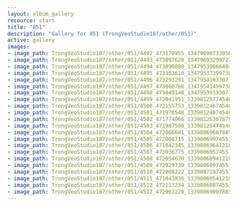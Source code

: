 ```yaml
---
layout: album_gallery
resource: stars
title: "051"
description: "Gallery for 051 (TrongVeoStudio187/other/051)"
active: gallery
images:
- image_path: TrongVeoStudio187/other/051/4492_473170955_1347969073305646_7248714276321419665_n.jpg
- image_path: TrongVeoStudio187/other/051/4493_473097628_1347969329972287_5242699623459713278_n.jpg
- image_path: TrongVeoStudio187/other/051/4494_473090880_1347953986640488_2895572846009342496_n.jpg
- image_path: TrongVeoStudio187/other/051/4495_473363610_1347953739973846_5406476430234295441_n.jpg
- image_path: TrongVeoStudio187/other/051/4496_473291291_1347954103307143_2262845848331172739_n.jpg
- image_path: TrongVeoStudio187/other/051/4497_473080708_1347954149973805_2063551743821296525_n.jpg
- image_path: TrongVeoStudio187/other/051/4498_473049148_1347953933307160_3874798732840587343_n.jpg
- image_path: TrongVeoStudio187/other/051/4499_472041951_1339812577454629_5499083494135466747_n.jpg
- image_path: TrongVeoStudio187/other/051/4500_472155753_1339812467454640_4657373658403728680_n.jpg
- image_path: TrongVeoStudio187/other/051/4501_471976548_1339812487454638_4835847551372336643_n.jpg
- image_path: TrongVeoStudio187/other/051/4502_471774066_1339812530787967_6514044836273787048_n.jpg
- image_path: TrongVeoStudio187/other/051/4503_471987598_1339812547454632_6388052279377944252_n.jpg
- image_path: TrongVeoStudio187/other/051/4504_472066681_1339806960788524_8239648225600495882_n.jpg
- image_path: TrongVeoStudio187/other/051/4505_472008715_1339806997455187_4876723825452932779_n.jpg
- image_path: TrongVeoStudio187/other/051/4506_471842345_1339806964121857_4645398097190914650_n.jpg
- image_path: TrongVeoStudio187/other/051/4507_472036775_1339806957455191_1528646509853091978_n.jpg
- image_path: TrongVeoStudio187/other/051/4508_472054670_1339806894121864_7528886066738479854_n.jpg
- image_path: TrongVeoStudio187/other/051/4509_472029730_1339806897455197_6589389437558201082_n.jpg
- image_path: TrongVeoStudio187/other/051/4510_472008222_1339807197455167_2241779932406488135_n.jpg
- image_path: TrongVeoStudio187/other/051/4511_471841836_1339806954121858_2576033142526724712_n.jpg
- image_path: TrongVeoStudio187/other/051/4512_472113234_1339806887455198_396187047906038712_n.jpg
- image_path: TrongVeoStudio187/other/051/4513_472063220_1339806900788530_2497287472546654779_n.jpg
---
```

